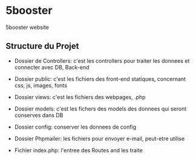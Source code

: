 # 5booster
5booster website

## Structure du Projet

* Dossier de Controllers: c'est les controllers pour traiter les donnees et connecter avec DB, Back-end

* Dossier public: c'est les fichiers des front-end statiques, concernant css, js, images, fonts

* Dossier views: c'est les fichiers des webpages, .php

* Dossier models: c'est les fichers des models des donnees qui seront conserves dans DB

* Dossier config: conserver les donnees de config

* Dossier Phpmailer: les fichiers pour envoyer e-mail, peut-etre utilise

* Fichier index.php: l'entree des Routes and les traite

